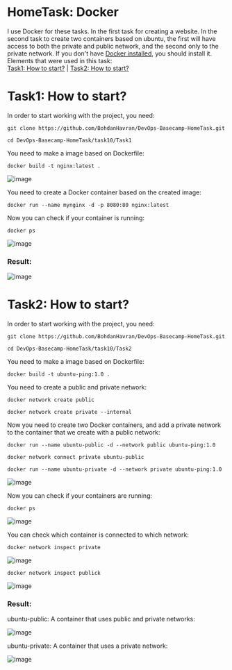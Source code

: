 # HomeTask: Docker
I use Docker for these tasks. In the first task for creating a website. In the second task to create two containers based on ubuntu, the first will have access to both the private and public network, and the second only to the private network. If you don't have [Docker installed](https://docs.docker.com/engine/install/ubuntu/), you should install it. Elements that were used in this task:<br>
[Task1: How to start?](#task1-how-to-start) | [Task2: How to start?](#task2-how-to-start)

# <a name="task1-how-to-start">Task1: How to start?</a>

In order to start working with the project, you need:
```
git clone https://github.com/BohdanHavran/DevOps-Basecamp-HomeTask.git
```
```
cd DevOps-Basecamp-HomeTask/task10/Task1
```
You need to make a image based on Dockerfile:
```
docker build -t nginx:latest .
```
![image](https://user-images.githubusercontent.com/7732624/214633948-4566fc88-46cc-4457-b56c-224ad75665d5.png)

You need to create a Docker container based on the created image:
```
docker run --name mynginx -d -p 8080:80 nginx:latest
```
Now you can check if your container is running:
```
docker ps
```
![image](https://user-images.githubusercontent.com/7732624/214634236-436a0c9c-7de1-4106-8646-650921d99ef4.png)
<h3>Result:</h3>

![image](https://user-images.githubusercontent.com/7732624/214635178-f4c5ba40-1b1c-4f27-bf6f-2ac04c8f5fc3.png)

# <a name="task2-how-to-start">Task2: How to start?</a>

In order to start working with the project, you need:
```
git clone https://github.com/BohdanHavran/DevOps-Basecamp-HomeTask.git
```
```
cd DevOps-Basecamp-HomeTask/task10/Task2
```
You need to make a image based on Dockerfile:
```
docker build -t ubuntu-ping:1.0 .
```
You need to create a public and private network:
```
docker network create public
```
```
docker network create private --internal
```
Now you need to create two Docker containers, and add a private network to the container that we create with a public network:
```
docker run --name ubuntu-public -d --network public ubuntu-ping:1.0
```
```
docker network connect private ubuntu-public
```
```
docker run --name ubuntu-private -d --network private ubuntu-ping:1.0
```
![image](https://user-images.githubusercontent.com/7732624/214640330-69e8dce4-6c5a-4abb-b6df-63702a28e9df.png)

Now you can check if your containers are running:
```
docker ps
```
![image](https://user-images.githubusercontent.com/7732624/214640831-b8d0186e-fd2c-4e64-881e-5f6340993eea.png)

You can check which container is connected to which network:
```
docker network inspect private
```
![image](https://user-images.githubusercontent.com/7732624/214641727-1ffa6a75-c792-4e43-bcde-ddab026d657b.png)
```
docker network inspect publick
```
![image](https://user-images.githubusercontent.com/7732624/214641908-046a4bed-3ad7-4315-a9f3-e57ecbef583a.png)

<h3>Result:</h3>

ubuntu-public: A container that uses public and private networks:

![image](https://user-images.githubusercontent.com/7732624/214642463-998d2a81-49d7-47c3-a6e5-ac9818bbe04a.png)

ubuntu-private: A container that uses a private network:

![image](https://user-images.githubusercontent.com/7732624/214642568-067b50bc-0fb7-49f2-98f3-10e58aff2429.png)
